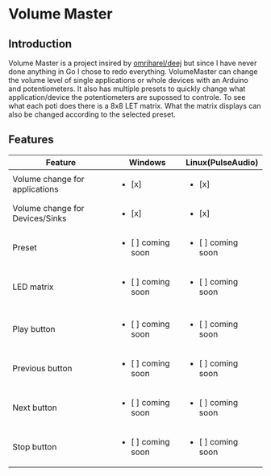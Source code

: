 # Volume Master
## Introduction 
Volume Master is a project insired by [omriharel/deej](https://github.com/omriharel/deej) but since I have never done anything in Go I chose to redo everything. 
VolumeMaster can change the volume level of single applications or whole devices with an Arduino and potentiometers. It also has multiple presets to quickly change what application/device the potentiometers are
supossed to controle. To see what each poti does there is a 8x8 LET matrix. What the matrix displays can also be changed according to the selected preset.
## Features
| Feature | Windows | Linux(PulseAudio) |
| --- | --- | --- | 
| Volume change for applications | <ul><li>[x]</li></ul> | <ul><li>[x] </li></ul> |
| Volume change for Devices/Sinks | <ul><li>[x]</li></ul> | <ul><li>[x] </li></ul> 
| Preset | <ul><li>[ ] coming soon </li></ul> | <ul><li>[ ] coming soon </li></ul> |
| LED matrix |<ul><li>[ ] coming soon </li></ul> | <ul><li>[ ] coming soon </li></ul> |
|  |  |  | 
| Play button | <ul><li>[ ] coming soon </li></ul>  | <ul><li>[ ] coming soon </li></ul> |
| Previous button | <ul><li>[ ] coming soon </li></ul>  | <ul><li>[ ] coming soon </li></ul> |
| Next button | <ul><li>[ ] coming soon </li></ul>  | <ul><li>[ ] coming soon </li></ul> |
| Stop button | <ul><li>[ ] coming soon </li></ul>  | <ul><li>[ ] coming soon </li></ul> |
